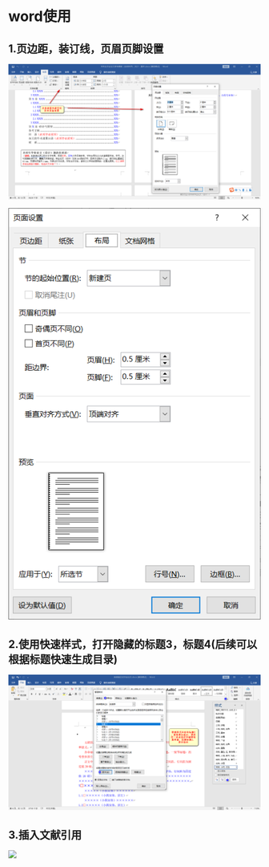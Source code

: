 # word使用

## 1.页边距，装订线，页眉页脚设置

![image-20210417155716712](https://raw.githubusercontent.com/yusenyi123/pictures2/master/imgs/20210417155717.png)

![image-20210417160151588](https://raw.githubusercontent.com/yusenyi123/pictures2/master/imgs/20210417160151.png)



## 2.使用快速样式，打开隐藏的标题3，标题4(后续可以根据标题快速生成目录)

![image-20210417161353454](https://raw.githubusercontent.com/yusenyi123/pictures2/master/imgs/20210417161353.png)

## 3.插入文献引用

![](https://raw.githubusercontent.com/yusenyi123/pictures2/master/imgs/20210417212658.gif)

